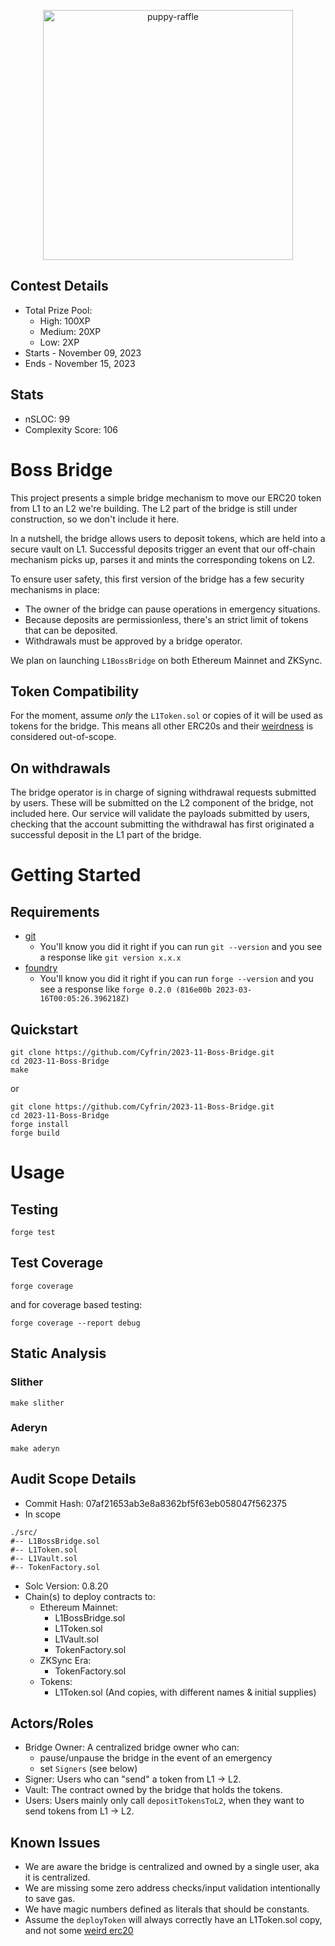 <p align="center">
<img src="https://res.cloudinary.com/droqoz7lg/image/upload/ar_1:1,c_pad,g_center,w_1000/v1699263814/company/vlx4wck6o754kiufvl99.png" width="400" alt="puppy-raffle">
<br/>

## Contest Details

- Total Prize Pool:
  - High: 100XP
  - Medium: 20XP
  - Low: 2XP
- Starts - November 09, 2023
- Ends - November 15, 2023

## Stats

- nSLOC: 99
- Complexity Score: 106

# Boss Bridge

This project presents a simple bridge mechanism to move our ERC20 token from L1 to an L2 we're building.
The L2 part of the bridge is still under construction, so we don't include it here.

In a nutshell, the bridge allows users to deposit tokens, which are held into a secure vault on L1. Successful deposits trigger an event that our off-chain mechanism picks up, parses it and mints the corresponding tokens on L2.

To ensure user safety, this first version of the bridge has a few security mechanisms in place:

- The owner of the bridge can pause operations in emergency situations.
- Because deposits are permissionless, there's an strict limit of tokens that can be deposited.
- Withdrawals must be approved by a bridge operator.

We plan on launching `L1BossBridge` on both Ethereum Mainnet and ZKSync.

## Token Compatibility

For the moment, assume _only_ the `L1Token.sol` or copies of it will be used as tokens for the bridge. This means all other ERC20s and their [weirdness](https://github.com/d-xo/weird-erc20) is considered out-of-scope.

## On withdrawals

The bridge operator is in charge of signing withdrawal requests submitted by users. These will be submitted on the L2 component of the bridge, not included here. Our service will validate the payloads submitted by users, checking that the account submitting the withdrawal has first originated a successful deposit in the L1 part of the bridge.

# Getting Started

## Requirements

- [git](https://git-scm.com/book/en/v2/Getting-Started-Installing-Git)
  - You'll know you did it right if you can run `git --version` and you see a response like `git version x.x.x`
- [foundry](https://getfoundry.sh/)
  - You'll know you did it right if you can run `forge --version` and you see a response like `forge 0.2.0 (816e00b 2023-03-16T00:05:26.396218Z)`

## Quickstart

```
git clone https://github.com/Cyfrin/2023-11-Boss-Bridge.git
cd 2023-11-Boss-Bridge
make
```

or

```
git clone https://github.com/Cyfrin/2023-11-Boss-Bridge.git
cd 2023-11-Boss-Bridge
forge install
forge build
```

# Usage

## Testing

```
forge test
```

## Test Coverage

```
forge coverage
```

and for coverage based testing:

```
forge coverage --report debug
```

## Static Analysis

### Slither

```
make slither
```

### Aderyn

```
make aderyn
```

## Audit Scope Details

- Commit Hash: 07af21653ab3e8a8362bf5f63eb058047f562375
- In scope

```
./src/
#-- L1BossBridge.sol
#-- L1Token.sol
#-- L1Vault.sol
#-- TokenFactory.sol
```

- Solc Version: 0.8.20
- Chain(s) to deploy contracts to:
  - Ethereum Mainnet:
    - L1BossBridge.sol
    - L1Token.sol
    - L1Vault.sol
    - TokenFactory.sol
  - ZKSync Era:
    - TokenFactory.sol
  - Tokens:
    - L1Token.sol (And copies, with different names & initial supplies)

## Actors/Roles

- Bridge Owner: A centralized bridge owner who can:
  - pause/unpause the bridge in the event of an emergency
  - set `Signers` (see below)
- Signer: Users who can "send" a token from L1 -> L2.
- Vault: The contract owned by the bridge that holds the tokens.
- Users: Users mainly only call `depositTokensToL2`, when they want to send tokens from L1 -> L2.

## Known Issues

- We are aware the bridge is centralized and owned by a single user, aka it is centralized.
- We are missing some zero address checks/input validation intentionally to save gas.
- We have magic numbers defined as literals that should be constants.
- Assume the `deployToken` will always correctly have an L1Token.sol copy, and not some [weird erc20](https://github.com/d-xo/weird-erc20)
